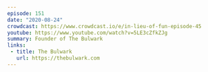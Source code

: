 ```yaml
---
episode: 151
date: "2020-08-24"
crowdcast: https://www.crowdcast.io/e/in-lieu-of-fun-episode-45
youtube: https://www.youtube.com/watch?v=5LE3cZfkZJg
summary: Founder of The Bulwark
links:
 - title: The Bulwark
   url: https://thebulwark.com
---
```

